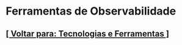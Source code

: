 # Ferramentas de Observabilidade

<!-- TODO: Desenvolver a descrição detalhada para este documento e o conteúdo específico desta seção. -->

## [[ Voltar para: Tecnologias e Ferramentas ]](../tecnologias-ferramentas.md)